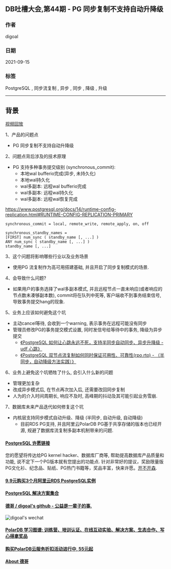 ## DB吐槽大会,第44期 - PG 同步复制不支持自动升降级  
  
### 作者  
digoal  
  
### 日期  
2021-09-15  
  
### 标签  
PostgreSQL , 同步流复制 , 异步 , 同步 , 降级 , 升级   
  
----  
  
## 背景  
[视频回放](https://www.bilibili.com/video/BV1g44y1x7gj/)  
  
1、产品的问题点  
- PG 同步复制不支持自动升降级  
  
2、问题点背后涉及的技术原理  
- PG 支持多种事务提交级别 (synchronous_commit):  
    - 本地wal bufferio完成(异步, 未持久化)  
    - 本地wal持久化  
    - wal多副本: 远程wal bufferio完成  
    - wal多副本: 远程wal持久化  
    - wal多副本: 远程wal恢复完成  
  
https://www.postgresql.org/docs/14/runtime-config-replication.html#RUNTIME-CONFIG-REPLICATION-PRIMARY  
```  
synchronous_commit = local, remote_write, remote_apply, on, off  
  
synchronous_standby_names =   
[FIRST] num_sync ( standby_name [, ...] )  
ANY num_sync ( standby_name [, ...] )  
standby_name [, ...]  
```  
  
3、这个问题将影响哪些行业以及业务场景  
- 使用PG 流复制作为高可用搭建基础, 并且开启了同步复制模式的场景.  
  
4、会导致什么问题?  
- 如果用户的事务选择了wal多副本模式, 并且远程节点一直未响应(或者响应的节点数未凑够副本数), commit将在队列中死等, 客户端收不到事务结束信号, 导致事务提交hang的现象.   
  
5、业务上应该如何避免这个坑  
- 主动cancel等待, 会收到一个warning, 表示事务在远程可能没有同步  
- 管理员修改PG的事务提交模式设置, 同时发信号给等待中的事务, 降级为异步提交  
    - [《PostgreSQL 如何让心跳永远不死，支持半同步自动同步、异步升降级 - udf 心跳》](../201901/20190130_01.md)    
    - [《PostgreSQL 双节点流复制如何同时保证可用性、可靠性(rpo,rto) - （半同步，自动降级方法实践）》](../201901/20190127_01.md)    
  
6、业务上避免这个坑牺牲了什么, 会引入什么新的问题  
- 管理更加复杂  
- 改成异步模式后, 在节点再次加入后, 还需要改回同步复制     
- 人为的介入时间周期长, 响应不及时, 高峰期的抖动及其可能引起业务雪崩.   
  
7、数据库未来产品迭代如何修复这个坑  
- 内核层支持同步模式自动升级、降级 (半同步, 自动升级, 自动降级)   
    - 目前RDS PG支持, 并且阿里云PolarDB PG基于共享存储的版本也已经开源, 规避了数据库流复制多副本机制带来的问题.  
  
  
  
#### [PostgreSQL 许愿链接](https://github.com/digoal/blog/issues/76 "269ac3d1c492e938c0191101c7238216")
您的愿望将传达给PG kernel hacker、数据库厂商等, 帮助提高数据库产品质量和功能, 说不定下一个PG版本就有您提出的功能点. 针对非常好的提议，奖励限量版PG文化衫、纪念品、贴纸、PG热门书籍等，奖品丰富，快来许愿。[开不开森](https://github.com/digoal/blog/issues/76 "269ac3d1c492e938c0191101c7238216").  
  
  
#### [9.9元购买3个月阿里云RDS PostgreSQL实例](https://www.aliyun.com/database/postgresqlactivity "57258f76c37864c6e6d23383d05714ea")
  
  
#### [PostgreSQL 解决方案集合](https://yq.aliyun.com/topic/118 "40cff096e9ed7122c512b35d8561d9c8")
  
  
#### [德哥 / digoal's github - 公益是一辈子的事.](https://github.com/digoal/blog/blob/master/README.md "22709685feb7cab07d30f30387f0a9ae")
  
  
![digoal's wechat](../pic/digoal_weixin.jpg "f7ad92eeba24523fd47a6e1a0e691b59")
  
  
#### [PolarDB 学习图谱: 训练营、培训认证、在线互动实验、解决方案、生态合作、写心得拿奖品](https://www.aliyun.com/database/openpolardb/activity "8642f60e04ed0c814bf9cb9677976bd4")
  
  
#### [购买PolarDB云服务折扣活动进行中, 55元起](https://www.aliyun.com/activity/new/polardb-yunparter?userCode=bsb3t4al "e0495c413bedacabb75ff1e880be465a")
  
  
#### [About 德哥](https://github.com/digoal/blog/blob/master/me/readme.md "a37735981e7704886ffd590565582dd0")
  

